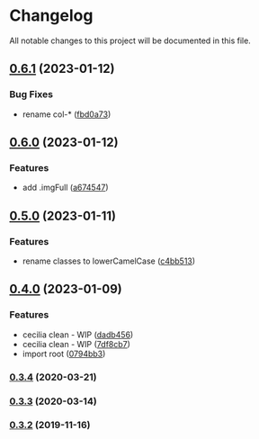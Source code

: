 # Changelog

All notable changes to this project will be documented in this file.

## [0.6.1](https://github.com/SandroMiguel/cecilia-css/compare/v0.6.0...v0.6.1) (2023-01-12)


### Bug Fixes

* rename col-* ([fbd0a73](https://github.com/SandroMiguel/cecilia-css/commit/fbd0a73f7b6905b8c7bd4cdf76bfc9e76c851ed6))

## [0.6.0](https://github.com/SandroMiguel/cecilia-css/compare/v0.5.0...v0.6.0) (2023-01-12)


### Features

* add .imgFull ([a674547](https://github.com/SandroMiguel/cecilia-css/commit/a6745474fca402a85950bff044a2d7d4957eb08d))

## [0.5.0](https://github.com/SandroMiguel/cecilia-css/compare/v0.4.0...v0.5.0) (2023-01-11)

### Features

-   rename classes to lowerCamelCase ([c4bb513](https://github.com/SandroMiguel/cecilia-css/commit/c4bb51379ad14345ebb49088911c6e7176ad6de5))

## [0.4.0](https://github.com/SandroMiguel/cecilia-css/compare/v0.3.4...v0.4.0) (2023-01-09)

### Features

-   cecilia clean - WIP ([dadb456](https://github.com/SandroMiguel/cecilia-css/commit/dadb4563ac3f307923d81c85cb7faef2f5630b30))
-   cecilia clean - WIP ([7df8cb7](https://github.com/SandroMiguel/cecilia-css/commit/7df8cb75beac56d0889a790bcd44286fa3721f5c))
-   import root ([0794bb3](https://github.com/SandroMiguel/cecilia-css/commit/0794bb31601fca9c345f8a446abad686df79f184))

### [0.3.4](https://github.com/SandroMiguel/cecilia-css/compare/v0.3.3...v0.3.4) (2020-03-21)

### [0.3.3](https://github.com/SandroMiguel/cecilia-css/compare/v0.3.2...v0.3.3) (2020-03-14)

### [0.3.2](https://github.com/SandroMiguel/cecilia-css/compare/v0.3.1...v0.3.2) (2019-11-16)
